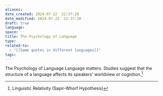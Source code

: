 ```yaml
---
aliases: 
date_created: 2024-07-22  22:37:28
date_modified: 2024-07-22  22:37:30
draft: true
language: 
space: 
title: The Psychology of Language
type: 
related-to:
  - "[[Same quotes in different languages]]"
tags: 
---
```





The Psychology of Language
Language matters. Studies suggest that the structure of a language affects its speakers' worldview or cognition.[^1]

[^1]: Linguistic Relativity (Sapir-Whorf Hypothesis)